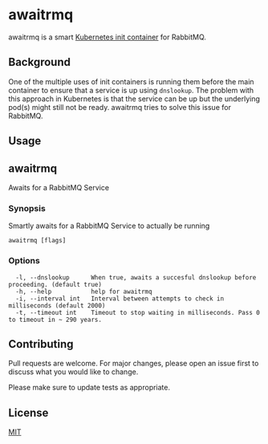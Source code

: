 # awaitrmq

awaitrmq is a smart [Kubernetes init container](https://kubernetes.io/docs/concepts/workloads/pods/init-containers) for RabbitMQ.

## Background
One of the multiple uses of init containers is running them before the main container to ensure that a service is up using `dnslookup`. The problem with this approach in Kubernetes is that the service can be up but the underlying pod(s) might still not be  ready. awaitrmq tries to solve this issue for RabbitMQ.

## Usage

## awaitrmq

Awaits for a RabbitMQ Service

### Synopsis

Smartly awaits for a RabbitMQ Service to actually be running

```
awaitrmq [flags]
```

### Options

```
  -l, --dnslookup      When true, awaits a succesful dnslookup before proceeding. (default true)
  -h, --help           help for awaitrmq
  -i, --interval int   Interval between attempts to check in milliseconds (default 2000)
  -t, --timeout int    Timeout to stop waiting in milliseconds. Pass 0 to timeout in ~ 290 years.
```

## Contributing
Pull requests are welcome. For major changes, please open an issue first to discuss what you would like to change.

Please make sure to update tests as appropriate.

## License
[MIT](https://choosealicense.com/licenses/mit/)